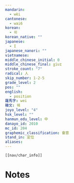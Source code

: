 ```yaml
---
mandarin:
  - wèi
cantonese:
  - wai6
korean:
  - 위
korean_native: ""
japanese:
  - I
japanese_nanori: ""
vietnamese:
middle_chinese_initial: 0
middle_chinese_final: ɣiuɪ
stroke_count: "7"
radical: 人
skip_number: 1-2-5
grade_level: 2
pos: ""
english:
  - position
羅馬字: wei
韓文: 웨
joyo_level: "4"
hsk_level: ""
hanmun_edu_level: 中
danayo_id: 2010
mc_id: 204
graphemic_classification: 會意
stand_in: 定位
aliases:
---
```

```meta-bind-embed
[[nav/char_info]]
```

# Notes
